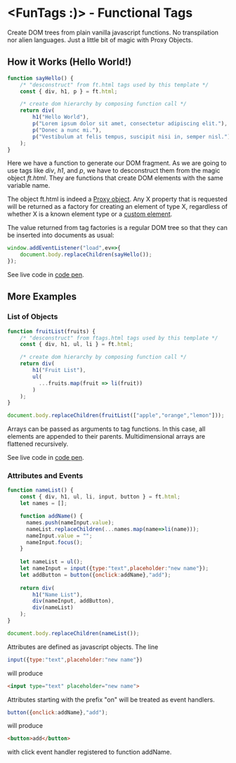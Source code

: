 # <FunTags :)> - Functional Tags

Create DOM trees from plain vanilla javascript functions. No transpilation nor alien languages. Just a little bit of magic with Proxy Objects.

## How it Works (Hello World!)

```javascript
function sayHello() {
    /* "desconstruct" from ft.html tags used by this template */
    const { div, h1, p } = ft.html;

    /* create dom hierarchy by composing function call */
    return div(
        h1("Hello World"),
        p("Lorem ipsum dolor sit amet, consectetur adipiscing elit."),
        p("Donec a nunc mi."),
        p("Vestibulum at felis tempus, suscipit nisi in, semper nisl.")
    );
}
```

Here we have a function to generate our DOM fragment. As we are going to use tags like *div*, *h1*, and *p*, we have to desconstruct them from the magic object *ft.html*. They are functions that create DOM elements with the same variable name.

The object ft.html is indeed a [Proxy object](https://developer.mozilla.org/en-US/docs/Web/JavaScript/Reference/Global_Objects/Proxy). Any X property that is requested will be returned as a factory for creating an element of type X, regardless of whether X is a known element type or a [custom element](https://developer.mozilla.org/en-US/docs/Web/API/CustomElementRegistry).

The value returned from tag factories is a regular DOM tree so that they can be inserted into documents as usual:

```javascript
window.addEventListener("load",ev=>{
    document.body.replaceChildren(sayHello());
});
```

See live code in [code pen](https://codepen.io/renatomauro/pen/wvmqvOv).

## More Examples

### List of Objects

```javascript
function fruitList(fruits) {
    /* "desconstruct" from ftags.html tags used by this template */
    const { div, h1, ul, li } = ft.html;

    /* create dom hierarchy by composing function call */
    return div(
        h1("Fruit List"),
        ul(
          ...fruits.map(fruit => li(fruit))
        )
    );
}

document.body.replaceChildren(fruitList(["apple","orange","lemon"]));
```

Arrays can be passed as arguments to tag functions. In this case, all elements are appended to their parents. Multidimensional arrays are flattened recursively.

See live code in [code pen](https://codepen.io/renatomauro/pen/poLrpPP).


### Attributes and Events

```javascript
function nameList() {
    const { div, h1, ul, li, input, button } = ft.html;
    let names = [];

    function addName() {
      names.push(nameInput.value);
      nameList.replaceChildren(...names.map(name=>li(name)));
      nameInput.value = "";
      nameInput.focus();
    }
  
    let nameList = ul();
    let nameInput = input({type:"text",placeholder:"new name"});
    let addButton = button({onclick:addName},"add");
  
    return div(
        h1("Name List"),
        div(nameInput, addButton),
        div(nameList)
    );
}

document.body.replaceChildren(nameList());
```

Attributes are defined as javascript objects. The line

```javascript
input({type:"text",placeholder:"new name"})
````

will produce

```html
<input type="text" placeholder="new name">
```

Attributes starting with the prefix "on" will be treated as event handlers.

```javascript
button({onclick:addName},"add");
````

will produce

```html
<button>add</button>
```

with click event handler registered to function addName.


